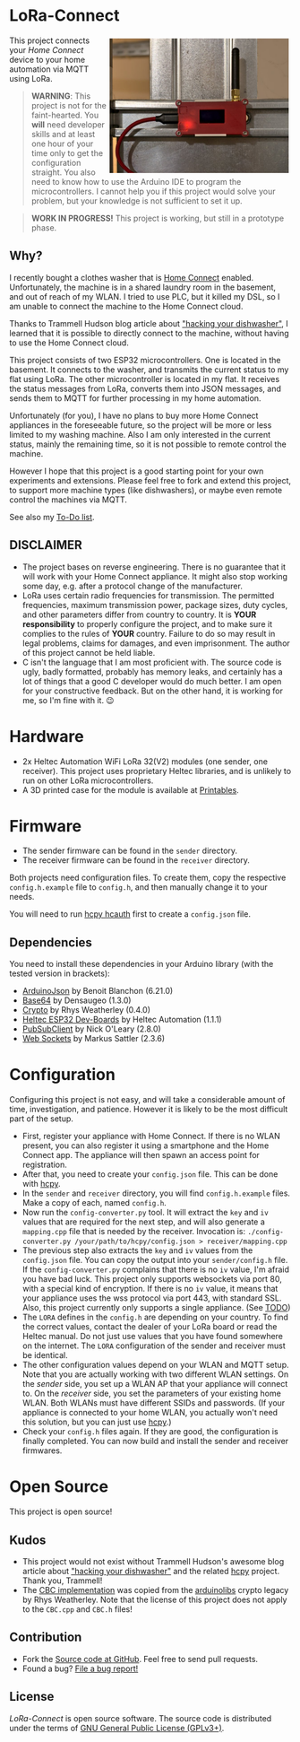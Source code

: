 # LoRa-Connect

<img src="img/sender.jpg" style="float:right;margin:4pt" width="320px" alt="Sender Module" />

This project connects your _Home Connect_ device to your home automation via MQTT using LoRa.

> **WARNING**: This project is not for the faint-hearted. You **will** need developer skills and at least one hour of your time only to get the configuration straight. You also need to know how to use the Arduino IDE to program the microcontrollers. I cannot help you if this project would solve your problem, but your knowledge is not sufficient to set it up.

> **WORK IN PROGRESS!** This project is working, but still in a prototype phase.

## Why?

I recently bought a clothes washer that is [Home Connect](https://www.home-connect.com) enabled. Unfortunately, the machine is in a shared laundry room in the basement, and out of reach of my WLAN. I tried to use PLC, but it killed my DSL, so I am unable to connect the machine to the Home Connect cloud.

Thanks to Trammell Hudson blog article about ["hacking your dishwasher"](https://trmm.net/homeconnect/), I learned that it is possible to directly connect to the machine, without having to use the Home Connect cloud.

This project consists of two ESP32 microcontrollers. One is located in the basement. It connects to the washer, and transmits the current status to my flat using LoRa. The other microcontroller is located in my flat. It receives the status messages from LoRa, converts them into JSON messages, and sends them to MQTT for further processing in my home automation.

Unfortunately (for you), I have no plans to buy more Home Connect appliances in the foreseeable future, so the project will be more or less limited to my washing machine. Also I am only interested in the current status, mainly the remaining time, so it is not possible to remote control the machine.

However I hope that this project is a good starting point for your own experiments and extensions. Please feel free to fork and extend this project, to support more machine types (like dishwashers), or maybe even remote control the machines via MQTT.

See also my [To-Do list](TODO.md).

## DISCLAIMER

* The project bases on reverse engineering. There is no guarantee that it will work with your Home Connect appliance. It might also stop working some day, e.g. after a protocol change of the manufacturer.
* LoRa uses certain radio frequencies for transmission. The permitted frequencies, maximum transmission power, package sizes, duty cycles, and other parameters differ from country to country. It is **YOUR responsibility** to properly configure the project, and to make sure it complies to the rules of **YOUR** country. Failure to do so may result in legal problems, claims for damages, and even imprisonment. The author of this project cannot be held liable.
* C isn't the language that I am most proficient with. The source code is ugly, badly formatted, probably has memory leaks, and certainly has a lot of things that a good C developer would do much better. I am open for your constructive feedback. But on the other hand, it is working for me, so I'm fine with it. 😉

# Hardware

* 2x Heltec Automation WiFi LoRa 32(V2) modules (one sender, one receiver). This project uses proprietary Heltec libraries, and is unlikely to run on other LoRa microcontrollers.
* A 3D printed case for the module is available at [Printables](https://www.printables.com/model/425740-heltec-lora32-minimal-case).

# Firmware

* The sender firmware can be found in the `sender` directory.
* The receiver firmware can be found in the `receiver` directory.

Both projects need configuration files. To create them, copy the respective `config.h.example` file to `config.h`, and then manually change it to your needs.

You will need to run [hcpy hcauth](https://github.com/osresearch/hcpy) first to create a `config.json` file.

## Dependencies

You need to install these dependencies in your Arduino library (with the tested version in brackets):

* [ArduinoJson](https://arduinojson.org/) by Benoit Blanchon (6.21.0)
* [Base64](https://github.com/Densaugeo/base64_arduino) by Densaugeo (1.3.0)
* [Crypto](https://rweather.github.io/arduinolibs/crypto.html) by Rhys Weatherley (0.4.0)
* [Heltec ESP32 Dev-Boards](https://github.com/HelTecAutomation/Heltec_ESP32) by Heltec Automation (1.1.1)
* [PubSubClient](https://github.com/knolleary/pubsubclient) by Nick O'Leary (2.8.0)
* [Web Sockets](https://github.com/Links2004/arduinoWebSockets) by Markus Sattler (2.3.6)

# Configuration

Configuring this project is not easy, and will take a considerable amount of time, investigation, and patience. However it is likely to be the most difficult part of the setup.

* First, register your appliance with Home Connect. If there is no WLAN present, you can also register it using a smartphone and the Home Connect app. The appliance will then spawn an access point for registration.
* After that, you need to create your `config.json` file. This can be done with [hcpy](https://github.com/osresearch/hcpy).
* In the `sender` and `receiver` directory, you will find `config.h.example` files. Make a copy of each, named `config.h`.
* Now run the `config-converter.py` tool. It will extract the `key` and `iv` values that are required for the next step, and will also generate a `mapping.cpp` file that is needed by the receiver. Invocation is: `./config-converter.py /your/path/to/hcpy/config.json > receiver/mapping.cpp`
* The previous step also extracts the `key` and `iv` values from the `config.json` file. You can copy the output into your `sender/config.h` file. If the `config-converter.py` complains that there is no `iv` value, I'm afraid you have bad luck. This project only supports websockets via port 80, with a special kind of encryption. If there is no `iv` value, it means that your appliance uses the wss protocol via port 443, with standard SSL. Also, this project currently only supports a single appliance. (See [TODO](TODO.md))
* The `LORA` defines in the `config.h` are depending on your country. To find the correct values, contact the dealer of your LoRa board or read the Heltec manual. Do not just use values that you have found somewhere on the internet. The `LORA` configuration of the sender and receiver must be identical.
* The other configuration values depend on your WLAN and MQTT setup. Note that you are actually working with two different WLAN settings. On the _sender_ side, you set up a WLAN AP that your appliance will connect to. On the _receiver_ side, you set the parameters of your existing home WLAN. Both WLANs must have different SSIDs and passwords. (If your appliance is connected to your home WLAN, you actually won't need this solution, but you can just use [hcpy](https://github.com/osresearch/hcpy).)
* Check your `config.h` files again. If they are good, the configuration is finally completed. You can now build and install the sender and receiver firmwares.

# Open Source

This project is open source!

## Kudos

* This project would not exist without Trammell Hudson's awesome blog article about ["hacking your dishwasher"](https://trmm.net/homeconnect/) and the related [hcpy](https://github.com/osresearch/hcpy) project. Thank you, Trammell!
* The [CBC implementation](sender/CBC.cpp) was copied from the [arduinolibs](https://github.com/rweather/arduinolibs) crypto legacy by Rhys Weatherley. Note that the license of this project does not apply to the `CBC.cpp` and `CBC.h` files!

## Contribution

* Fork the [Source code at GitHub](https://github.com/shred/lora-connect). Feel free to send pull requests.
* Found a bug? [File a bug report!](https://github.com/shred/lora-connect/issues)

## License

_LoRa-Connect_ is open source software. The source code is distributed under the terms of [GNU General Public License (GPLv3+)](LICENSE.txt).
